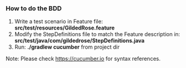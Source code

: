### How to do the BDD

1. Write a test scenario in Feature file: **src/test/resources/GildedRose.feature**
2. Modify the StepDefinitions file to match the Feature description in: **src/test/java/com/gildedrose/StepDefinitions.java**
3. Run: **./gradlew cucumber** from project dir

Note: Please check https://cucumber.io for syntax references.